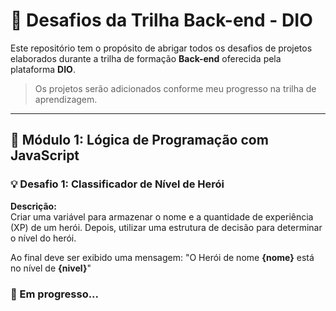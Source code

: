 # 🚀 Desafios da Trilha Back-end - DIO

Este repositório tem o propósito de abrigar todos os desafios de projetos elaborados durante a trilha de formação **Back-end** oferecida pela plataforma **DIO**.

> Os projetos serão adicionados conforme meu progresso na trilha de aprendizagem.

---
## 📘 Módulo 1: Lógica de Programação com JavaScript

### 💡 Desafio 1: Classificador de Nível de Herói

**Descrição:**  
Criar uma variável para armazenar o nome e a quantidade de experiência (XP) de um herói. Depois, utilizar uma estrutura de decisão para determinar o nível do herói.

Ao final deve ser exibido uma mensagem:
"O Herói de nome **{nome}** está no nível de **{nivel}**"


### 🚧 Em progresso...


